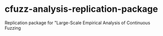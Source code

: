 # cfuzz-analysis-replication-package
Replication package for "Large-Scale Empirical Analysis of Continuous Fuzzing
